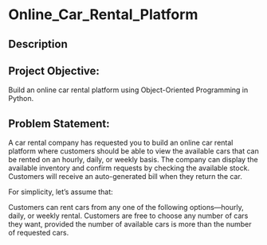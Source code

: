 # Online_Car_Rental_Platform

## Description

## Project Objective:

Build an online car rental platform using Object-Oriented Programming in Python.


## Problem Statement:

A car rental company has requested you to build an online car rental platform where customers should be able to view the available cars that can be rented on an hourly, daily, or weekly basis. The company can display the available inventory and confirm requests by checking the available stock. Customers will receive an auto-generated bill when they return the car.

For simplicity, let’s assume that:

Customers can rent cars from any one of the following options—hourly, daily, or weekly rental.
Customers are free to choose any number of cars they want, provided the number of available cars is more than the number of requested cars.
